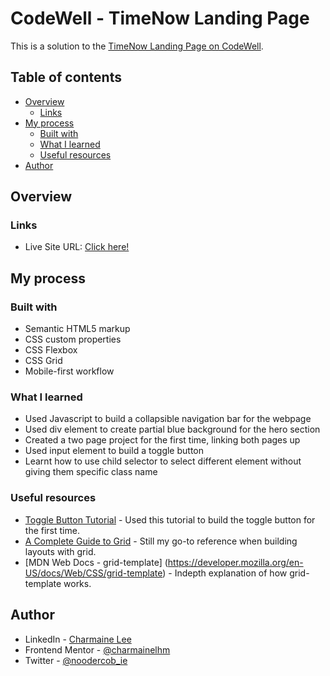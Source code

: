 # CodeWell - TimeNow Landing Page

This is a solution to the [TimeNow Landing Page on CodeWell](https://www.codewell.cc/challenges/timenow-landing-page--608d9a7d747bad001532bd70).

## Table of contents

- [Overview](#overview)
  - [Links](#links)
- [My process](#my-process)
  - [Built with](#built-with)
  - [What I learned](#what-i-learned)
  - [Useful resources](#useful-resources)
- [Author](#author)

## Overview

### Links

- Live Site URL: [Click here!](https://elastic-shockley-b0adbb.netlify.app/)

## My process

### Built with

- Semantic HTML5 markup
- CSS custom properties
- CSS Flexbox
- CSS Grid
- Mobile-first workflow

### What I learned

- Used Javascript to build a collapsible navigation bar for the webpage
- Used div element to create partial blue background for the hero section
- Created a two page project for the first time, linking both pages up
- Used input element to build a toggle button
- Learnt how to use child selector to select different element without giving them specific class name

### Useful resources

- [Toggle Button Tutorial](https://www.youtube.com/watch?v=xodD0nw2veQ) - Used this tutorial to build the toggle button for the first time.
- [A Complete Guide to Grid](https://css-tricks.com/snippets/css/complete-guide-grid/) - Still my go-to reference when building layouts with grid.
- [MDN Web Docs - grid-template] (https://developer.mozilla.org/en-US/docs/Web/CSS/grid-template) - Indepth explanation of how grid-template works.

## Author

- LinkedIn - [Charmaine Lee](https://www.linkedin.com/in/charmainelee-huimin/)
- Frontend Mentor - [@charmainelhm](https://www.frontendmentor.io/profile/charmainelhm)
- Twitter - [@noodercob_ie](https://www.twitter.com/noodercob_ie)
